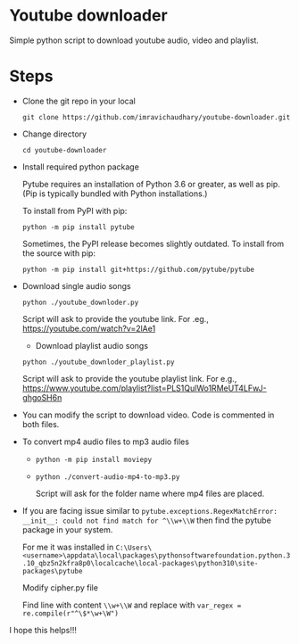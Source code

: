 # Youtube downloader

Simple python script to download youtube audio, video and playlist.

# Steps

- Clone the git repo in your local
    ```
    git clone https://github.com/imravichaudhary/youtube-downloader.git
    ```

- Change directory
    ```
    cd youtube-downloader
    ```

- Install required python package
 
  Pytube requires an installation of Python 3.6 or greater, as well as pip. (Pip is typically bundled with Python installations.)

  To install from PyPI with pip:
    ```
    python -m pip install pytube
    ```

    Sometimes, the PyPI release becomes slightly outdated. To install from the source with pip:
    ```
    python -m pip install git+https://github.com/pytube/pytube
    ```

- Download single audio songs
    ```
    python ./youtube_downloder.py
    ```

    Script will ask to provide the youtube link. For .eg., https://youtube.com/watch?v=2lAe1

    - Download playlist audio songs
    ```
    python ./youtube_downloder_playlist.py
    ```
    Script will ask to provide the youtube playlist link. For e.g., https://www.youtube.com/playlist?list=PLS1QulWo1RMeUT4LFwJ-ghgoSH6n

- You can modify the script to download video. Code is commented in both files.

- To convert mp4 audio files to mp3 audio files

    - ```
      python -m pip install moviepy
      ```
    - ```
      python ./convert-audio-mp4-to-mp3.py
      ```
      Script will ask for the folder name where mp4 files are placed.

- If you are facing issue similar to 
`pytube.exceptions.RegexMatchError: __init__: could not find match for ^\\w+\\W` then find the pytube package in your system. 

    For me it was installed in `C:\Users\<username>\appdata\local\packages\pythonsoftwarefoundation.python.3.10_qbz5n2kfra8p0\localcache\local-packages\python310\site-packages\pytube`

    Modify cipher.py file

    Find line with content `\\w+\\W` and replace with `var_regex = re.compile(r"^\$*\w+\W")`

I hope this helps!!!
